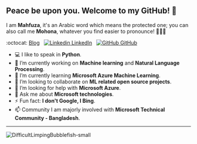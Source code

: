 ## Peace be upon you. Welcome to my GitHub! 👋 

I am **Mahfuza**, it's an Arabic word which means the protected one; you can also call me **Mohona**, whatever you find easier to pronounce! :ok_woman::smiley: 


:octocat: [Blog](https://mhmohona.github.io/)
&nbsp;
[![Linkedin](https://i.stack.imgur.com/gVE0j.png) LinkedIn](https://www.linkedin.com/in/mhmohona)
&nbsp;
[![GitHub](https://i.stack.imgur.com/tskMh.png) GitHub](https://github.com/mhmohona)



<!--
**mhmohona/mhmohona** is a ✨ _special_ ✨ repository because its `README.md` (this file) appears on your GitHub profile.
-->

- :computer: I like to speak in **Python**.
- 🔭 I’m currently working on **Machine learning** and **Natural Language Processing**.
- 🌱 I’m currently learning **Microsoft Azure Machine Learning**.
- 👯 I’m looking to collaborate on **ML related open source projects**.
- 🤔 I’m looking for help with **Microsoft Azure**.
- 💬 Ask me about **Microsoft technologies**.
- ⚡ Fun fact: **I don't Google, I Bing**. 
- 📫 Community I am majorly involved with **Microsoft Technical Community - Bangladesh**.


<!--
- 😄 My fav: 

-->

----

![DifficultLimpingBubblefish-small](https://user-images.githubusercontent.com/14244685/87203964-90470080-c325-11ea-97b6-2da5a6e0ddbb.gif)




